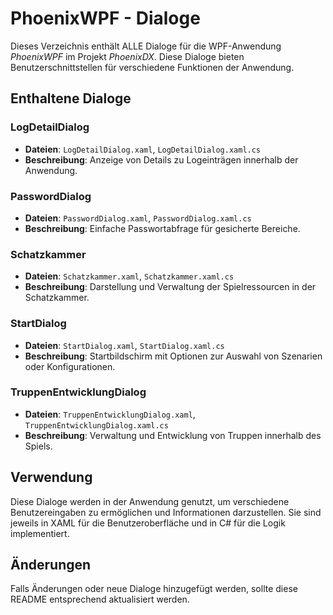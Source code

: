 ﻿# PhoenixWPF - Dialoge

Dieses Verzeichnis enthält ALLE Dialoge für die WPF-Anwendung *PhoenixWPF* im Projekt *PhoenixDX*. Diese Dialoge bieten Benutzerschnittstellen für verschiedene Funktionen der Anwendung.

## Enthaltene Dialoge

### LogDetailDialog
- **Dateien**: `LogDetailDialog.xaml`, `LogDetailDialog.xaml.cs`
- **Beschreibung**: Anzeige von Details zu Logeinträgen innerhalb der Anwendung.

### PasswordDialog
- **Dateien**: `PasswordDialog.xaml`, `PasswordDialog.xaml.cs`
- **Beschreibung**: Einfache Passwortabfrage für gesicherte Bereiche.

### Schatzkammer
- **Dateien**: `Schatzkammer.xaml`, `Schatzkammer.xaml.cs`
- **Beschreibung**: Darstellung und Verwaltung der Spielressourcen in der Schatzkammer.

### StartDialog
- **Dateien**: `StartDialog.xaml`, `StartDialog.xaml.cs`
- **Beschreibung**: Startbildschirm mit Optionen zur Auswahl von Szenarien oder Konfigurationen.

### TruppenEntwicklungDialog
- **Dateien**: `TruppenEntwicklungDialog.xaml`, `TruppenEntwicklungDialog.xaml.cs`
- **Beschreibung**: Verwaltung und Entwicklung von Truppen innerhalb des Spiels.

## Verwendung
Diese Dialoge werden in der Anwendung genutzt, um verschiedene Benutzereingaben zu ermöglichen und Informationen darzustellen. Sie sind jeweils in XAML für die Benutzeroberfläche und in C# für die Logik implementiert.

## Änderungen
Falls Änderungen oder neue Dialoge hinzugefügt werden, sollte diese README entsprechend aktualisiert werden.

